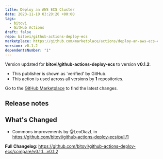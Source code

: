 ```yaml
---
title: Deploy an AWS ECS Cluster
date: 2023-11-10 03:20:20 +00:00
tags:
  - bitovi
  - GitHub Actions
draft: false
repo: bitovi/github-actions-deploy-ecs
marketplace: https://github.com/marketplace/actions/deploy-an-aws-ecs-cluster
version: v0.1.2
dependentsNumber: "1"
---
```



Version updated for **bitovi/github-actions-deploy-ecs** to version **v0.1.2**.
- This publisher is shown as 'verified' by GitHub.
- This action is used across all versions by **1** repositories.

Go to the [GitHub Marketplace](https://github.com/marketplace/actions/deploy-an-aws-ecs-cluster) to find the latest changes.

## Release notes

## What's Changed
* Commons improvements by @LeoDiazL in https://github.com/bitovi/github-actions-deploy-ecs/pull/1

**Full Changelog**: https://github.com/bitovi/github-actions-deploy-ecs/compare/v0.1.1...v0.1.2

